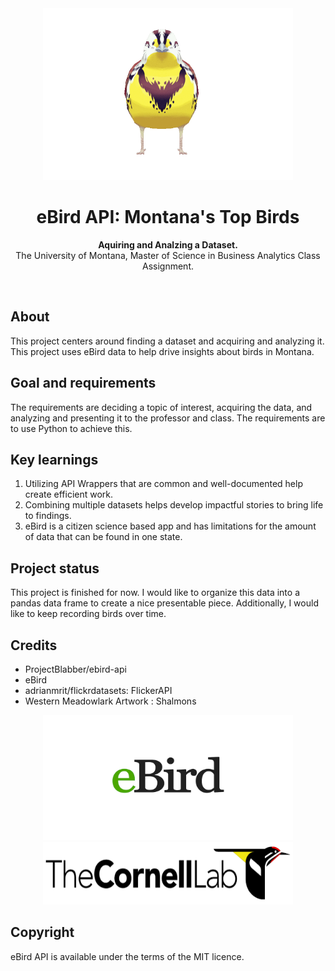 
<div align="center"><img src="img/lark.gif" width="400" height="275" ></img></div>
<h1 align="center">eBird API: Montana's Top Birds</h1>
<p align="center"><strong>Aquiring and Analzing a Dataset. </strong>
<br>The University of Montana, Master of Science in Business Analytics Class Assignment.  </p>
<br/>

<h2>About</h2>
This project centers around finding a dataset and acquiring and analyzing it. This project uses eBird data to help drive insights about birds in Montana. 

<h2>Goal and requirements</h2>

The requirements are deciding a topic of interest, acquiring the data, and analyzing and presenting it to the professor and class. The requirements are to use Python to achieve this. 

<h2>Key learnings</h2>

1. Utilizing API Wrappers that are common and well-documented help create efficient work. 
2. Combining multiple datasets helps develop impactful stories to bring life to findings.
3. eBird is a citizen science based app and has limitations for the amount of data that can be found in one state. 



<h2>Project status</h2>
This project is finished for now. I would like to organize this data into a pandas data frame to create a nice presentable piece. Additionally, I would like to keep recording birds over time. 

<h2>Credits</h2>

- ProjectBlabber/ebird-api
- eBird
- adrianmrit/flickrdatasets: FlickerAPI
- Western Meadowlark Artwork : Shalmons


<div align="center"><img src="img/ebirdlog.png"width="400" height="200" ><img src="img/lablog.png" width="400" height="100" >
</div>

<h2>Copyright</h2>
eBird API is available under the terms of the MIT licence.
